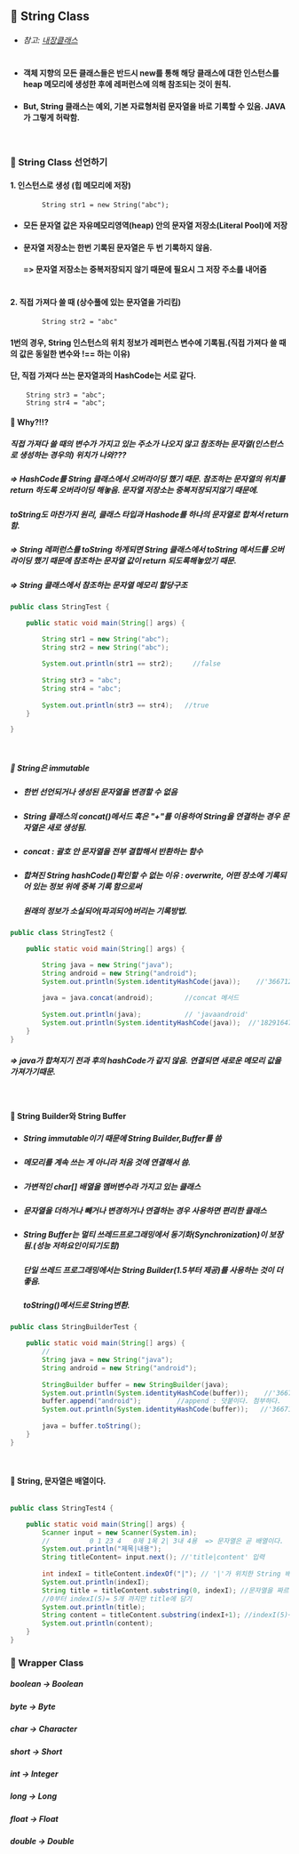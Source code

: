 ## :pushpin: String Class
* ###### 참고: [내장클래스](https://github.com/6161990/TIL/blob/main/Java/%EB%82%B4%EC%9E%A5%ED%81%B4%EB%9E%98%EC%8A%A4.md)
#
* #### 객체 지향의 모든 클래스들은 반드시 new를 통해 해당 클래스에 대한 인스턴스를 heap 메모리에 생성한 후에 레퍼런스에 의해 참조되는 것이 원칙.
* #### But, String  클래스는 예외, 기본 자료형처럼 문자열을 바로 기록할 수 있음. JAVA가 그렇게 허락함.

<br>

### :round_pushpin: String Class 선언하기
  #### 1. 인스턴스로 생성 (힙 메모리에 저장)
            String str1 = new String("abc");
	    
 * #### 모든 문자열 값은 자유메모리영역(heap) 안의 문자열 저장소(Literal Pool)에 저장
 * #### 문자열 저장소는 한번 기록된 문자열은 두 번 기록하지 않음.
   #### => 문자열 저장소는 중복저장되지 않기 때문에 필요시 그 저장 주소를 내어줌
   #
  #### 2. 직접 가져다 쓸 때 (상수풀에 있는 문자열을 가리킴)
            String str2 = "abc"

 #### 1번의 경우, String 인스턴스의 위치 정보가 레퍼런스 변수에 기록됨.(직접 가져다 쓸 때의 값은 동일한 변수와 !== 하는 이유)
 #### 단, 직접 가져다 쓰는 문자열과의 HashCode는 서로 같다.

		String str3 = "abc";
		String str4 = "abc";
  #### :triangular_flag_on_post: Why?!!?
  ##### 직접 가져다 쓸 때의 변수가 가지고 있는 주소가 나오지 않고 참조하는 문자열(인스턴스로 생성하는 경우의) 위치가 나와???
  ##### => HashCode를 String 클래스에서 오버라이딩 했기 때문. 참조하는 문자열의 위치를 return 하도록 오버라이딩 해놓음. 문자열 저장소는 중복저장되지않기 때문에.
  ##### toString도 마찬가지 원리, 클래스 타입과 Hashode를 하나의 문자열로 합쳐서 return함.
  ##### => String 레퍼런스를 toString 하게되면 String 클래스에서 toString 메서드를 오버라이딩 했기 때문에 참조하는 문자열 값이 return 되도록해놓았기 때문.
  ##### => ***String 클래스에서 참조하는 문자열 메모리 할당구조***

```java
public class StringTest {

	public static void main(String[] args) {

		String str1 = new String("abc");
		String str2 = new String("abc");
		
		System.out.println(str1 == str2);     //false
		
		String str3 = "abc";
		String str4 = "abc";
		
		System.out.println(str3 == str4);   //true
	}

}
```

<br>


##### :round_pushpin: String은 immutable
* ##### 한번 선언되거나 생성된 문자열을 변경할 수 없음 
* ##### String 클래스의 concat()메서드 혹은 "+"를 이용하여 String을 연결하는 경우 문자열은 새로 생성됨.
* ##### concat : 괄호 안 문자열을 전부 결합해서 반환하는 함수
* ##### 합쳐진 String hashCode()확인할 수 없는 이유 : overwrite, 어떤 장소에 기록되어 있는 정보 위에 중복 기록 함으로써
  #####                                             원래의 정보가 소실되어(파괴되어)버리는 기록방법.
```java
public class StringTest2 {

	public static void main(String[] args) {

		String java = new String("java");
		String android = new String("android");
		System.out.println(System.identityHashCode(java));    //'366712642'
		
		java = java.concat(android);        //concat 메서드 
		
		System.out.println(java);           // 'javaandroid'
		System.out.println(System.identityHashCode(java));  //'1829164700'
	}
}
```

##### => java가 합쳐지기 전과 후의 hashCode가 같지 않음. 연결되면 새로운 메모리 값을 가져가기때문.

<br>

#### :round_pushpin: String Builder와 String Buffer
* ##### String immutable이기 때문에 String Builder,Buffer를 씀
* ##### 메모리를 계속 쓰는 게 아니라 처음 것에 연결해서 씀.
* ##### 가변적인 char[] 배열을 멤버변수라 가지고 있는 클래스
* ##### 문자열을 더하거나 빼거나 변경하거나 연결하는 경우 사용하면 편리한 클래스
* ##### String Buffer는 멀티 쓰레드프로그래밍에서 동기화(Synchronization)이 보장됨.(성능 저하요인이되기도함)
  ##### 단일 쓰레드 프로그래밍에서는 String Builder(1.5부터 제공)를 사용하는 것이 더 좋음.
  ##### toString()메서드로 String변환.
```java
public class StringBuilderTest {

	public static void main(String[] args) {
		// 
		String java = new String("java");
		String android = new String("android");
		
		StringBuilder buffer = new StringBuilder(java);
		System.out.println(System.identityHashCode(buffer));    //'366712642'
		buffer.append("android");         //append : 덧붙이다. 첨부하다.
		System.out.println(System.identityHashCode(buffer));   //'366712642'
		
		java = buffer.toString();
	}
}
```

<br>

#### :round_pushpin: String, 문자열은 배열이다. 
```java

public class StringTest4 {

	public static void main(String[] args) {
		Scanner input = new Scanner(System.in);
		//		    0 1 23 4   0제 1목 2| 3내 4용  => 문자열은 곧 배열이다.
		System.out.println("제목|내용");
		String titleContent= input.next(); //'title|content' 입력
		
		int indexI = titleContent.indexOf("|"); // '|'가 위치한 String 배열의 배열방 번지수를 indexI에 담기
		System.out.println(indexI);
		String title = titleContent.substring(0, indexI); //문자열을 짜르는 함수 subString 
		//0부터 indexI(5)= 5개 까지만 title에 담기
		System.out.println(title);
		String content = titleContent.substring(indexI+1); //indexI(5)+1 = 6, 6번째부터 마지막문자까지 content에 담기
		System.out.println(content);
	}
}
```

### :round_pushpin: Wrapper Class
##### boolean -> Boolean
##### byte -> Byte
##### char -> Character
##### short -> Short
##### int -> Integer
##### long -> Long
##### float -> Float
##### double -> Double
